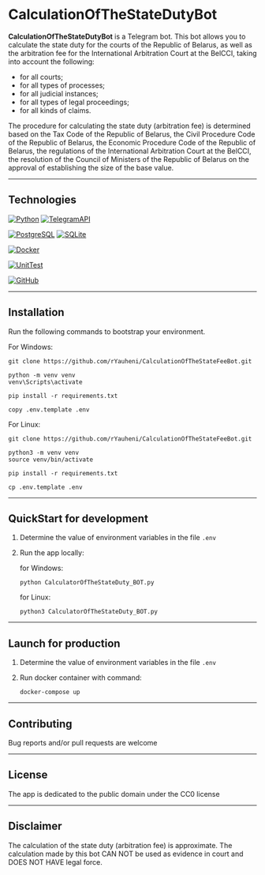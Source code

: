 # CalculationOfTheStateDutyBot

**CalculationOfTheStateDutyBot** is a Telegram bot. This bot allows you to calculate the state duty for the courts of
the Republic of Belarus,
as well as the arbitration fee for the International Arbitration Court at the BelCCI, taking into account the following:

- for all courts;
- for all types of processes;
- for all judicial instances;
- for all types of legal proceedings;
- for all kinds of claims.

The procedure for calculating the state duty (arbitration fee) is determined based on the
Tax Code of the Republic of Belarus, the Civil Procedure Code of the Republic of Belarus,
the Economic Procedure Code of the Republic of Belarus,
the regulations of the International Arbitration Court at the BelCCI,
the resolution of the Council of Ministers of the Republic of Belarus
on the approval of establishing the size of the base value.
___

## Technologies

[![Python](https://img.shields.io/badge/Python-3.10-%23FFD040?logo=python&logoColor=white&labelColor=%23376E9D)](https://www.python.org/downloads/release/python-31012/)
[![TelegramAPI](https://img.shields.io/badge/TelegramAPI-%23293133)](https://core.telegram.org/bots/api)

[![PostgreSQL](https://img.shields.io/badge/PostgreSQL-%232F6792?logoColor=white&labelColor=%23293133&logo=postgresql)](https://www.postgresql.org/)
[![SQLite](https://img.shields.io/badge/SQLite-%23003156?logoColor=white&labelColor=%23293133&logo=sqlite)](https://www.sqlite.org/)

[![Docker](https://img.shields.io/badge/Docker-%232496ED?logo=docker&logoColor=white&labelColor=%23293133)](https://www.docker.com/)

[![UnitTest](https://img.shields.io/badge/UnitTest-%23293133)](https://docs.python.org/3/library/unittest.html)

[![GitHub](https://img.shields.io/badge/GitHub-%23000000?logoColor=white&labelColor=%23293133&logo=github)](https://github.com/)

___

## Installation

Run the following commands to bootstrap your environment.

For Windows:

```commandline
git clone https://github.com/rYauheni/CalculationOfTheStateFeeBot.git

python -m venv venv
venv\Scripts\activate

pip install -r requirements.txt

copy .env.template .env

```

For Linux:

```commandline
git clone https://github.com/rYauheni/CalculationOfTheStateFeeBot.git

python3 -m venv venv
source venv/bin/activate

pip install -r requirements.txt

cp .env.template .env
```

___

## QuickStart for development

1. Determine the value of environment variables in the file `.env`


2. Run the app locally:

   for Windows:

   ```commandline
   python CalculatorOfTheStateDuty_BOT.py
   ```

   for Linux:

   ```commandline
   python3 CalculatorOfTheStateDuty_BOT.py
   ```

___

## Launch for production

1. Determine the value of environment variables in the file `.env`


2. Run docker container with command:

    ```commandline
    docker-compose up
    ```

 ___

## Contributing

Bug reports and/or pull requests are welcome
___

## License

The app is dedicated to the public domain under the CC0 license
___

## Disclaimer

The calculation of the state duty (arbitration fee) is approximate.
The calculation made by this bot CAN NOT be used as evidence in court and DOES NOT HAVE legal force.